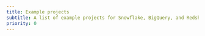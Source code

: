 ```yaml
---
title: Example projects
subtitle: A list of example projects for Snowflake, BigQuery, and Redshift
priority: 0
---
```

